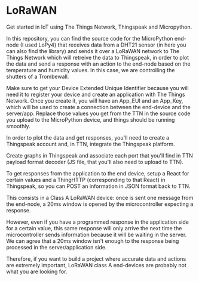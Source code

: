 # LoRaWAN

Get started in IoT using The Things Network, Thingspeak and Micropython.

In this repository, you can find the source code for the MicroPython end-node (I used LoPy4) that receives data from a DHT21 sensor (in here you can also find the library) and sends it over a LoRaWAN network to The Things Network which will retreive the data to Thingspeak, in order to plot the data and send a response with an action to the end-node based on the temperature and humidity values. In this case, we are controlling the shutters of a Trombewall.

Make sure to get your Device Extended Unique Identifier because you will need it to register your device and create an application with The Things Network.
Once you create it, you will have an App_EUI and an App_Key, which will be used to create a connection between the end-device and the server/app. Replace those values you get from the TTN in the source code you upload to the MicroPython device, and things should be running smoothly.

In order to plot the data and get responses, you'll need to create a Thingspeak account and, in TTN, integrate the Thingspeak platform.

Create graphs in Thingspeak and associate each port that you'll find in TTN payload format decoder (JS file, that you'll also need to upload to TTN).

To get responses from the application to the end device, setup a React for certain values and a ThingHTTP (corresponding to that React) in Thingspeak, so you can POST an information in JSON format back to TTN.

This consists in a Class A LoRaWAN device: once is sent one message from the end-node, a 20ms window is opened by the microcontroller expecting a response.

However, even if you have a programmed response in the application side for a certain value, this same response will only arrive the next time the microcontroller sends information because it will be waiting in the server.
We can agree that a 20ms window isn't enough to the response being processed in the server/application side.

Therefore, if you want to build a project where accurate data and actions are extremely important, LoRaWAN class A end-devices are probably not what you are looking for.


